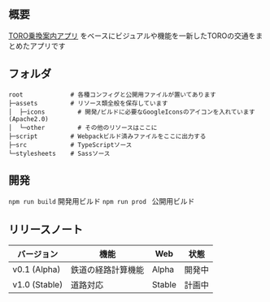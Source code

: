 ## 概要

[TORO乗換案内アプリ](https://github.com/TORO-Server/toroapp_transfar) をベースにビジュアルや機能を一新したTOROの交通をまとめたアプリです

## フォルダ

```
root             # 各種コンフィグと公開用ファイルが置いてあります
├─assets         # リソース類全般を保存しています
│  ├─icons         # 開発/ビルドに必要なGoogleIconsのアイコンを入れています (Apache2.0)
│  └─other         # その他のリソースはここに
├─script         # Webpackビルド済みファイルをここに出力する
├─src            # TypeScriptソース
└─stylesheets    # Sassソース
```

## 開発

`npm run build` 開発用ビルド
`npm run prod ` 公開用ビルド

## リリースノート

| バージョン     | 機能              | Web    | 状態   |
| ------------- | ----------------- | ------ | ------ |
| v0.1 (Alpha)  | 鉄道の経路計算機能  | Alpha  | 開発中 |
| v1.0 (Stable) | 道路対応           | Stable | 計画中 |
